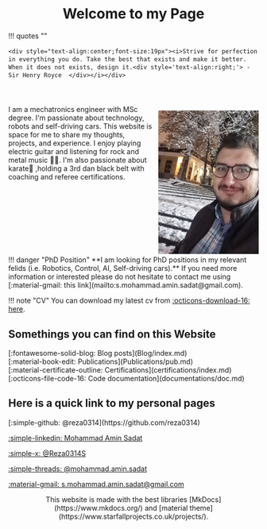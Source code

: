 # <div style='text-align:center;font-weight:bold;'> Welcome to my Page </div>

!!! quotes ""

    <div style="text-align:center;font-size:19px"><i>Strive for perfection in everything you do. Take the best that exists and make it better. When it does not exists, design it.<div style='text-align:right;'> -Sir Henry Royce  </div></i></div>

<div style='display:flex;text-align:left;flex-wrap:wrap; margin:0 auto;'>
<div style="flex:1;justify-content:left;margin-top:5%;margin-right:8px;">
<p markdown>
I am a mechatronics engineer with MSc degree. I'm passionate about technology, robots and self-driving cars. This website is space for me to share my thoughts, projects, and experience. I enjoy playing electric guitar and listening for rock and metal music 🤘🏻. I'm also passionate about karate🥋 ,holding a 3rd dan black belt with coaching and referee certifications.
</p>
</div>
<div style="max-width:40%;heigh:auto;margin-top:5%;">
<img src="images/prof.jpg" alt="Me" style="margin-top: 25px;">
</div>
</div>
!!! danger "PhD Position"
    **I am looking for PhD positions in my relevant felids (i.e. Robotics, Control, AI, Self-driving cars).**
    If you need more information or interested please do not hesitate to contact me using [:material-gmail: this link](mailto:s.mohammad.amin.sadat@gmail.com).

!!! note "CV"
    You can download my latest cv from [:octicons-download-16: here](https://minhaskamal.github.io/DownGit/#/home?url=https://github.com/reza0314/CV/blob/965d33ffac948172378085c38d375ab088489005/CV.pdf).

## Somethings you can find on this Website

<div class="grid" markdown>
<div markdown> [:fontawesome-solid-blog: Blog posts](Blog/index.md) </div>
<div markdown> [:material-book-edit: Publications](Publications/pub.md)</div>
<div markdown> [:material-certificate-outline: Certifications](certifications/index.md)</div>
<div markdown> [:octicons-file-code-16: Code documentation](documentations/doc.md)</div>
</div>

## Here is a quick link to my personal pages

<div class="grid" markdown>
[:simple-github: @reza0314](https://github.com/reza0314)

[:simple-linkedin: Mohammad Amin Sadat](https://www.linkedin.com/in/mohammad-amin-sadat-341552196/)

[:simple-x: @Reza0314S](https://x.com/Reza0314S?t=FAXcUkL-I--4VqYAJCJoww&s=09)

[:simple-threads: @mohammad.amin.sadat](https://www.threads.net/@mohammad.amin.sadat)

[:material-gmail: s.mohammad.amin.sadat@gmail.com](mailto:s.mohammad.amin.sadat@gmail.com)

</div>
<div style="text-align: center; text-justify: inter-word" markdown>
This website is made with the best libraries [MkDocs](https://www.mkdocs.org/) and [material theme](https://www.starfallprojects.co.uk/projects/).
</div>
